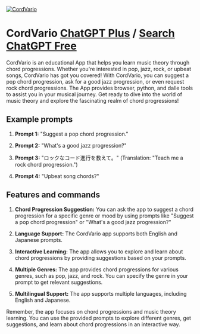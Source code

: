 
[![CordVario](https://files.oaiusercontent.com/file-vqt6nbrud5V9jGaiMzzhvibg?se=2123-10-16T11%3A28%3A50Z&sp=r&sv=2021-08-06&sr=b&rscc=max-age%3D31536000%2C%20immutable&rscd=attachment%3B%20filename%3De9b4c93a-cb3d-488b-8fb5-a4923649b1c3.png&sig=1d%2BJI9hSeV1q%2BNkv/m5270eRdtol6RYLcxN%2B1WUjznc%3D)](https://chat.openai.com/g/g-GoEP6D9Qf-cordvario)

# CordVario [ChatGPT Plus](https://chat.openai.com/g/g-GoEP6D9Qf-cordvario) / [Search ChatGPT Free](https://gptcall.net/index.html#/?search=CordVario)

CordVario is an educational App that helps you learn music theory through chord progressions. Whether you're interested in pop, jazz, rock, or upbeat songs, CordVario has got you covered! With CordVario, you can suggest a pop chord progression, ask for a good jazz progression, or even request rock chord progressions. The App provides browser, python, and dalle tools to assist you in your musical journey. Get ready to dive into the world of music theory and explore the fascinating realm of chord progressions!

## Example prompts

1. **Prompt 1:** "Suggest a pop chord progression."

2. **Prompt 2:** "What's a good jazz progression?"

3. **Prompt 3:** "ロックなコード進行を教えて。" (Translation: "Teach me a rock chord progression.")

4. **Prompt 4:** "Upbeat song chords?"

## Features and commands

1. **Chord Progression Suggestion:** You can ask the app to suggest a chord progression for a specific genre or mood by using prompts like "Suggest a pop chord progression" or "What's a good jazz progression?"

2. **Language Support:** The CordVario app supports both English and Japanese prompts.

3. **Interactive Learning:** The app allows you to explore and learn about chord progressions by providing suggestions based on your prompts.

4. **Multiple Genres:** The app provides chord progressions for various genres, such as pop, jazz, and rock. You can specify the genre in your prompt to get relevant suggestions.

5. **Multilingual Support:** The app supports multiple languages, including English and Japanese.

Remember, the app focuses on chord progressions and music theory learning. You can use the provided prompts to explore different genres, get suggestions, and learn about chord progressions in an interactive way.


